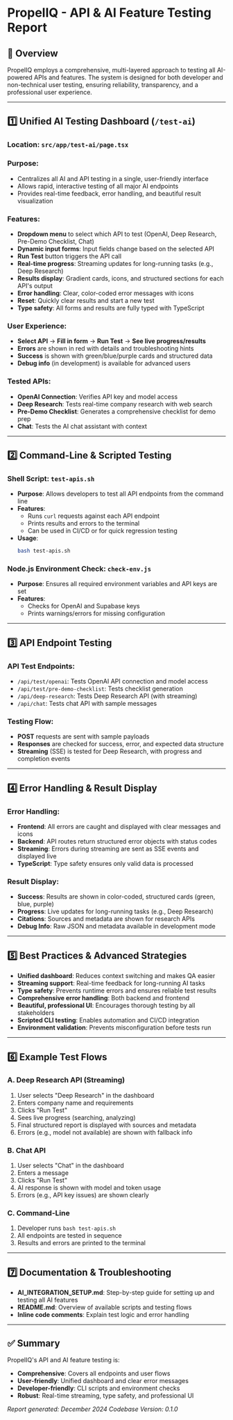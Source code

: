 # PropelIQ - API & AI Feature Testing Report

## 🧪 Overview

PropelIQ employs a comprehensive, multi-layered approach to testing all AI-powered APIs and features. The system is designed for both developer and non-technical user testing, ensuring reliability, transparency, and a professional user experience.

---

## 1️⃣ Unified AI Testing Dashboard (`/test-ai`)

### **Location:** `src/app/test-ai/page.tsx`

### **Purpose:**

- Centralizes all AI and API testing in a single, user-friendly interface
- Allows rapid, interactive testing of all major AI endpoints
- Provides real-time feedback, error handling, and beautiful result visualization

### **Features:**

- **Dropdown menu** to select which API to test (OpenAI, Deep Research, Pre-Demo Checklist, Chat)
- **Dynamic input forms**: Input fields change based on the selected API
- **Run Test** button triggers the API call
- **Real-time progress**: Streaming updates for long-running tasks (e.g., Deep Research)
- **Results display**: Gradient cards, icons, and structured sections for each API's output
- **Error handling**: Clear, color-coded error messages with icons
- **Reset**: Quickly clear results and start a new test
- **Type safety**: All forms and results are fully typed with TypeScript

### **User Experience:**

- **Select API** → **Fill in form** → **Run Test** → **See live progress/results**
- **Errors** are shown in red with details and troubleshooting hints
- **Success** is shown with green/blue/purple cards and structured data
- **Debug info** (in development) is available for advanced users

### **Tested APIs:**

- **OpenAI Connection**: Verifies API key and model access
- **Deep Research**: Tests real-time company research with web search
- **Pre-Demo Checklist**: Generates a comprehensive checklist for demo prep
- **Chat**: Tests the AI chat assistant with context

---

## 2️⃣ Command-Line & Scripted Testing

### **Shell Script:** `test-apis.sh`

- **Purpose**: Allows developers to test all API endpoints from the command line
- **Features**:
  - Runs `curl` requests against each API endpoint
  - Prints results and errors to the terminal
  - Can be used in CI/CD or for quick regression testing
- **Usage**:
  ```bash
  bash test-apis.sh
  ```

### **Node.js Environment Check:** `check-env.js`

- **Purpose**: Ensures all required environment variables and API keys are set
- **Features**:
  - Checks for OpenAI and Supabase keys
  - Prints warnings/errors for missing configuration

---

## 3️⃣ API Endpoint Testing

### **API Test Endpoints:**

- `/api/test/openai`: Tests OpenAI API connection and model access
- `/api/test/pre-demo-checklist`: Tests checklist generation
- `/api/deep-research`: Tests Deep Research API (with streaming)
- `/api/chat`: Tests chat API with sample messages

### **Testing Flow:**

- **POST** requests are sent with sample payloads
- **Responses** are checked for success, error, and expected data structure
- **Streaming** (SSE) is tested for Deep Research, with progress and completion events

---

## 4️⃣ Error Handling & Result Display

### **Error Handling:**

- **Frontend**: All errors are caught and displayed with clear messages and icons
- **Backend**: API routes return structured error objects with status codes
- **Streaming**: Errors during streaming are sent as SSE events and displayed live
- **TypeScript**: Type safety ensures only valid data is processed

### **Result Display:**

- **Success**: Results are shown in color-coded, structured cards (green, blue, purple)
- **Progress**: Live updates for long-running tasks (e.g., Deep Research)
- **Citations**: Sources and metadata are shown for research APIs
- **Debug Info**: Raw JSON and metadata available in development mode

---

## 5️⃣ Best Practices & Advanced Strategies

- **Unified dashboard**: Reduces context switching and makes QA easier
- **Streaming support**: Real-time feedback for long-running AI tasks
- **Type safety**: Prevents runtime errors and ensures reliable test results
- **Comprehensive error handling**: Both backend and frontend
- **Beautiful, professional UI**: Encourages thorough testing by all stakeholders
- **Scripted CLI testing**: Enables automation and CI/CD integration
- **Environment validation**: Prevents misconfiguration before tests run

---

## 6️⃣ Example Test Flows

### **A. Deep Research API (Streaming)**

1. User selects "Deep Research" in the dashboard
2. Enters company name and requirements
3. Clicks "Run Test"
4. Sees live progress (searching, analyzing)
5. Final structured report is displayed with sources and metadata
6. Errors (e.g., model not available) are shown with fallback info

### **B. Chat API**

1. User selects "Chat" in the dashboard
2. Enters a message
3. Clicks "Run Test"
4. AI response is shown with model and token usage
5. Errors (e.g., API key issues) are shown clearly

### **C. Command-Line**

1. Developer runs `bash test-apis.sh`
2. All endpoints are tested in sequence
3. Results and errors are printed to the terminal

---

## 7️⃣ Documentation & Troubleshooting

- **AI_INTEGRATION_SETUP.md**: Step-by-step guide for setting up and testing all AI features
- **README.md**: Overview of available scripts and testing flows
- **Inline code comments**: Explain test logic and error handling

---

## ✅ Summary

PropelIQ's API and AI feature testing is:

- **Comprehensive**: Covers all endpoints and user flows
- **User-friendly**: Unified dashboard and clear error messages
- **Developer-friendly**: CLI scripts and environment checks
- **Robust**: Real-time streaming, type safety, and professional UI

_Report generated: December 2024_
_Codebase Version: 0.1.0_
